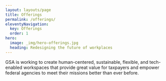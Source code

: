 ```yaml
---
layout: layouts/page
title: Offerings
permalink: /offerings/
eleventyNavigation:
  key: Offerings
  order: 1
hero:
  image: _img/hero-offerings.jpg
  heading: Redesigning the future of workplaces
---
```


GSA is working to create human-centered, sustainable, flexible, and tech-enabled workspaces that provide great value for taxpayers and empower federal agencies to meet their missions better than ever before.
